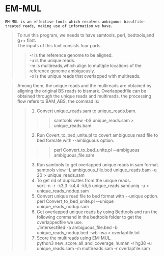 EM-MUL
====
    EM-MUL is an effective tools which resolves ambiguous bisulfite-treated reads, making use of information we have.
>To run this program, we needs to have samtools, perl, bedtools,and g++ first.  <br>
>The  inputs of this tool consists four parts. <br>
>>-r is the reference genome to be aligned.<br>
>>-u is the unique reads.<br>
>>-m is multireads,which align to multiple locations of the reference genome ambiguously.<br>
>>-o is the unique reads that overlapped with multireads.<br>

>Among them, the unique reads and the multireads are obtained by aligning the original BS reads to bismark. 
>Overlappedfile can be obtained through the unique reads and multireads, the processing flow refers to BAM_ABS, the commad is: <br>
>>1. Convert unique_reads.sam to unique_reads.bam.<br>
>>>>samtools view -bS unique_reads.sam > unique_reads.bam <br> 
>>2. Run Covert_to_bed_unite.pl to covert ambiguous read file to bed formate with --ambiguous option.<br>
>>>>perl Convert_to_bed_unite.pl --ambiguous ambiguous_file.sam <br>
>>3. Run samtools to get overlapped unique reads in sam format. <br>
    samtools view -L ambiguous_file.bed unique_reads.bam -q 20 > unique_reads.sam <br>
>>4. To get rid of duplicates from the unique reads.<br>
    sort -n -r -k3,3 -k4,4 -k5,5 unique_reads.sam|uniq -u > unique_reads_nodup.sam <br> 
>>5. Convert unique read file to bed format with --unique option.<br>
    perl Convert_to_bed_unite.pl --unique unique_reads_nodup.sam <br>
>>6. Get overlapped unique reads by using Bedtools and run the following command in the bedtools folder to get the overlappedfile we use.<br>
    ./intersectBed -a ambiguous_file.bed -b unique_reads_nodup.bed -wb -wa > overlapfile.txt <br>
>>7. Score the multireads using EM-MUL.<br>
    python3 new_score_all_and_coverage_human -r hg38 -u unique_reads.sam -m multireads.sam -r overlapfile.sam<br>
